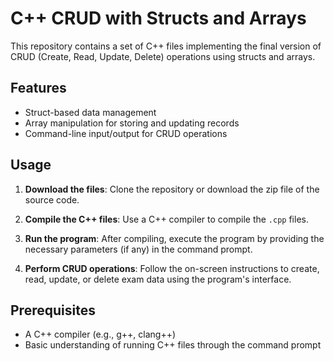 # C++ CRUD with Structs and Arrays

This repository contains a set of C++ files implementing the final version of CRUD (Create, Read, Update, Delete) operations using structs and arrays.

## Features
- Struct-based data management
- Array manipulation for storing and updating records
- Command-line input/output for CRUD operations

## Usage

1. **Download the files**: Clone the repository or download the zip file of the source code.

2. **Compile the C++ files**: Use a C++ compiler to compile the `.cpp` files.

3. **Run the program**: After compiling, execute the program by providing the necessary parameters (if any) in the command prompt.

4. **Perform CRUD operations**: Follow the on-screen instructions to create, read, update, or delete exam data using the program's interface.

## Prerequisites
- A C++ compiler (e.g., g++, clang++)
- Basic understanding of running C++ files through the command prompt
